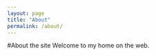 ```yaml
---
layout: page
title: "About"
permalink: /about/
---
```


#About the site
Welcome to my home on the web.
